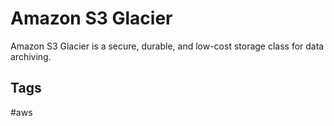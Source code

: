 # Amazon S3 Glacier

Amazon S3 Glacier is a secure, durable, and low-cost storage class for data archiving.  

## Tags
#aws
